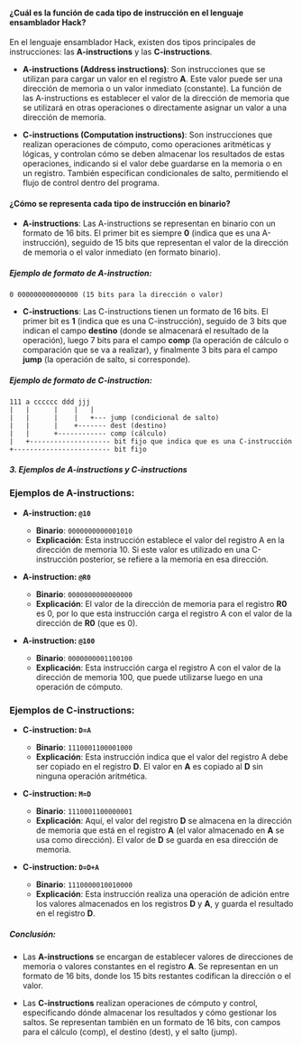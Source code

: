 #### ¿Cuál es la función de cada tipo de instrucción en el lenguaje ensamblador Hack?

En el lenguaje ensamblador Hack, existen dos tipos principales de instrucciones: las **A-instructions** y las **C-instructions**.

- **A-instructions (Address instructions)**: Son instrucciones que se utilizan para cargar un valor en el registro **A**. Este valor puede ser una dirección de memoria o un valor inmediato (constante). La función de las A-instructions es establecer el valor de la dirección de memoria que se utilizará en otras operaciones o directamente asignar un valor a una dirección de memoria. 

- **C-instructions (Computation instructions)**: Son instrucciones que realizan operaciones de cómputo, como operaciones aritméticas y lógicas, y controlan cómo se deben almacenar los resultados de estas operaciones, indicando si el valor debe guardarse en la memoria o en un registro. También especifican condicionales de salto, permitiendo el flujo de control dentro del programa.

#### ¿Cómo se representa cada tipo de instrucción en binario?

- **A-instructions**: Las A-instructions se representan en binario con un formato de 16 bits. El primer bit es siempre **0** (indica que es una A-instrucción), seguido de 15 bits que representan el valor de la dirección de memoria o el valor inmediato (en formato binario).
  
##### Ejemplo de formato de A-instruction:
  ```
  0 000000000000000 (15 bits para la dirección o valor)
  ```

- **C-instructions**: Las C-instructions tienen un formato de 16 bits. El primer bit es **1** (indica que es una C-instrucción), seguido de 3 bits que indican el campo **destino** (donde se almacenará el resultado de la operación), luego 7 bits para el campo **comp** (la operación de cálculo o comparación que se va a realizar), y finalmente 3 bits para el campo **jump** (la operación de salto, si corresponde).

##### Ejemplo de formato de C-instruction:
  ```
  111 a cccccc ddd jjj
  |   |      |    |   |
  |   |      |    |   +--- jump (condicional de salto)
  |   |      |    +------- dest (destino)
  |   |      +------------ comp (cálculo)
  |   +-------------------- bit fijo que indica que es una C-instrucción
  +------------------------ bit fijo
  ```

##### 3. Ejemplos de A-instructions y C-instructions

### Ejemplos de A-instructions:
- **A-instruction: `@10`**
  - **Binario**: `0000000000001010`
  - **Explicación**: Esta instrucción establece el valor del registro A en la dirección de memoria 10. Si este valor es utilizado en una C-instrucción posterior, se refiere a la memoria en esa dirección.
  
- **A-instruction: `@R0`**
  - **Binario**: `0000000000000000`
  - **Explicación**: El valor de la dirección de memoria para el registro **R0** es 0, por lo que esta instrucción carga el registro A con el valor de la dirección de **R0** (que es 0).

- **A-instruction: `@100`**
  - **Binario**: `0000000001100100`
  - **Explicación**: Esta instrucción carga el registro A con el valor de la dirección de memoria 100, que puede utilizarse luego en una operación de cómputo.

### Ejemplos de C-instructions:
- **C-instruction: `D=A`**
  - **Binario**: `1110001100001000`
  - **Explicación**: Esta instrucción indica que el valor del registro A debe ser copiado en el registro **D**. El valor en **A** es copiado al **D** sin ninguna operación aritmética.

- **C-instruction: `M=D`**
  - **Binario**: `1110001100000001`
  - **Explicación**: Aquí, el valor del registro **D** se almacena en la dirección de memoria que está en el registro **A** (el valor almacenado en **A** se usa como dirección). El valor de **D** se guarda en esa dirección de memoria.

- **C-instruction: `D=D+A`**
  - **Binario**: `1110000010010000`
  - **Explicación**: Esta instrucción realiza una operación de adición entre los valores almacenados en los registros **D** y **A**, y guarda el resultado en el registro **D**. 

##### Conclusión:

- Las **A-instructions** se encargan de establecer valores de direcciones de memoria o valores constantes en el registro **A**. Se representan en un formato de 16 bits, donde los 15 bits restantes codifican la dirección o el valor.
  
- Las **C-instructions** realizan operaciones de cómputo y control, especificando dónde almacenar los resultados y cómo gestionar los saltos. Se representan también en un formato de 16 bits, con campos para el cálculo (comp), el destino (dest), y el salto (jump).
